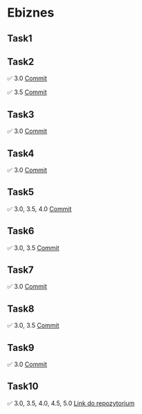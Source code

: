 # Ebiznes
## Task1
## Task2
✅ 3.0 [Commit](https://github.com/Pablito123qwe/Ebiznes/commit/bc7798413025dc2cca82b38a96a6cb659061ee84)

✅ 3.5 [Commit](https://github.com/Pablito123qwe/Ebiznes/commit/f6b484349047ca940b68c67f911977d074aad3c4)

## Task3
✅ 3.0 [Commit](https://github.com/Pablito123qwe/Ebiznes/commit/43707917f244a63725f66784484c35731761619e)

## Task4
✅ 3.0 [Commit](https://github.com/Pablito123qwe/Ebiznes/commit/2da7d346e63542cdaddbbb8ae167b198dc2f6fd5)

## Task5
✅ 3.0, 3.5, 4.0 [Commit](https://github.com/Pablito123qwe/Ebiznes/commit/dfb10fb4351f002ad20e307b421894c8d631e0e0)

## Task6
✅ 3.0, 3.5 [Commit](https://github.com/Pablito123qwe/Ebiznes/commit/7821c883b2e9a4728ca2c816b777b8c796b1aaa8)

## Task7
✅ 3.0 [Commit](https://github.com/Pablito123qwe/Ebiznes/commit/d338f62293e5b62a9a0618225cc4721b09ad340e)

## Task8
✅ 3.0, 3.5 [Commit](https://github.com/Pablito123qwe/Ebiznes/commit/b57470865e8c12f150fb9be0f09051bd3e78fbfb)

## Task9
✅ 3.0 [Commit](https://github.com/Pablito123qwe/Ebiznes/commit/c4d67268ec098e7c200139ed0dd8330db72b4c6b)

## Task10
✅ 3.0, 3.5, 4.0, 4.5, 5.0 [Link do repozytorium](https://github.com/Pablito123qwe/Ebiznes10)
